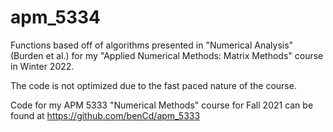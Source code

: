 # apm_5334
Functions based off of algorithms presented in "Numerical Analysis" (Burden et al.) for my "Applied Numerical Methods: Matrix Methods" course in Winter 2022.

The code is not optimized due to the fast paced nature of the course.

Code for my APM 5333 "Numerical Methods" course for Fall 2021 can be found at https://github.com/benCd/apm_5333
